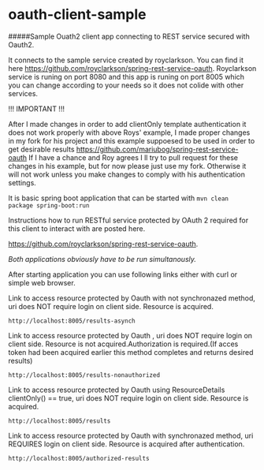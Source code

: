 # oauth-client-sample
#####Sample Ouath2 client app connecting to REST service secured with Oauth2.


It connects to the sample service created by royclarkson. You can find it here https://github.com/royclarkson/spring-rest-service-oauth.
Royclarkson service is runing on port 8080 and this app is runing on port 8005 which you can change according to your needs so it does not colide with other services.

!!!  IMPORTANT !!!

After I made changes in order to add clientOnly template authentication   it does not work properly with above Roys' example, I made proper changes in my fork for his project and this example suppoesed to be used in order to get desirable results
https://github.com/mariubog/spring-rest-service-oauth
If I have a chance and Roy agrees I ll try to pull request for these changes in his example, but for now please just use my fork. Otherwise it will not work unless you make changes to comply with his authentication settings.
 
It is basic spring boot application that can be started with 
`mvn clean package spring-boot:run`

Instructions how to run RESTful service  protected by OAuth 2 required for this client to interact with are posted here.

https://github.com/royclarkson/spring-rest-service-oauth.



<i>Both applications obviously have to be run simultanously. </i>

After starting application you can use following links either with curl or simple web browser.
  
Link to access resource protected by Oauth with not synchronazed method, uri does NOT require login on client side.
Resource is acquired.

`http://localhost:8005/results-asynch`





Link to access resource protected by Oauth , uri does NOT require login on client side.
Resource is not acquired.Authorization is required.(If acces token had been acquired earlier this method completes and returns desired results)

`http://localhost:8005/results-nonauthorized`






Link to access resource protected by Oauth using ResourceDetails clientOnly() == true, uri does NOT require login on client side.
Resource is acquired.

`http://localhost:8005/results`






Link to access resource protected by Oauth with synchronazed method, uri  REQUIRES login on client side.
Resource is acquired after authentication.

`http://localhost:8005/authorized-results`





